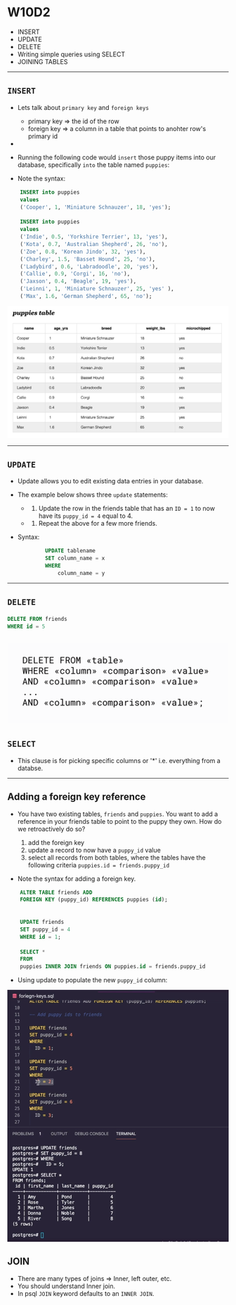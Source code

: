 # W10D2
- INSERT 
- UPDATE 
- DELETE 
- Writing simple queries using SELECT 
- JOINING TABLES 

---
## `INSERT`  
- Lets talk about `primary key` and `foreign keys`
    - primary key =>  the id of the row
    - foreign key =>  a column in a table that points to anohter row's primary id 

- 

- Running the following code would `insert` those puppy items into our database, specifically `into` the table named `puppies`:

- Note the syntax: 

```sql
    INSERT into puppies
    values
    ('Cooper', 1, 'Miniature Schnauzer', 18, 'yes');

    INSERT into puppies
    values
    ('Indie', 0.5, 'Yorkshire Terrier', 13, 'yes'),
    ('Kota', 0.7, 'Australian Shepherd', 26, 'no'),
    ('Zoe', 0.8, 'Korean Jindo', 32, 'yes'),
    ('Charley', 1.5, 'Basset Hound', 25, 'no'),
    ('Ladybird', 0.6, 'Labradoodle', 20, 'yes'),
    ('Callie', 0.9, 'Corgi', 16, 'no'),
    ('Jaxson', 0.4, 'Beagle', 19, 'yes'),
    ('Leinni', 1, 'Miniature Schnauzer', 25, 'yes' ),
    ('Max', 1.6, 'German Shepherd', 65, 'no');
```
![](puppies-table.png)

---

## `UPDATE`
 - Update allows you to edit existing data entries in your database. 
 - The example below shows three `update` statements:   
    - 1. Update the row in the friends table that has an `ID = 1` to now have its `puppy_id = 4` equal to 4.
    - 1. Repeat the above for a few more friends. 

- Syntax:

```sql
            UPDATE tablename
            SET column_name = x
            WHERE 
                column_name = y
```

---

## `DELETE`

```sql
DELETE FROM friends
WHERE id = 5
```
![](delete-ex.png)
---

## `SELECT` 
- This clause is for picking specific columns or '*' i.e. everything from a databse. 

---
## Adding a foreign key reference

- You have two existing tables, `friends` and `puppies`. You want to add a reference
in your friends table to point to the puppy they own. How do we retroactively do so?

    1. add the foreign key
    2. update a record to now have a `puppy_id` value
    3. select all records from both tables, where the tables have the following criteria `puppies.id = friends.puppy_id`

* Note the syntax for adding a foreign key.

```sql 
    ALTER TABLE friends ADD 
    FOREIGN KEY (puppy_id) REFERENCES puppies (id); 


    UPDATE friends 
    SET puppy_id = 4
    WHERE id = 1;

    SELECT *
    FROM 
    puppies INNER JOIN friends ON puppies.id = friends.puppy_id
```

- Using update to populate the new `puppy_id` column: 

![](update-example.png)

## JOIN 
- There are many types of joins => Inner, left outer, etc. 
- You should understand Inner join. 
- In psql `JOIN` keyword defaults to an `INNER JOIN`. 



